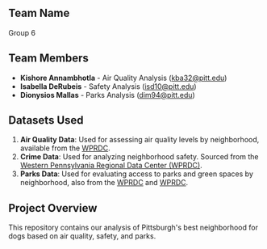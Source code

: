 ## Team Name
Group 6

## Team Members
- **Kishore Annambhotla** - Air Quality Analysis (kba32@pitt.edu)
- **Isabella DeRubeis** - Safety Analysis (isd10@pitt.edu)
- **Dionysios Mallas** - Parks Analysis (dim94@pitt.edu)

## Datasets Used
1. **Air Quality Data**: Used for assessing air quality levels by neighborhood, available from the [WPRDC](https://data.wprdc.org/dataset/allegheny-county-air-quality/resource/4ab1e23f-3262-4bd3-adbf-f72f0119108b).
2. **Crime Data**: Used for analyzing neighborhood safety. Sourced from the [Western Pennsylvania Regional Data Center (WPRDC)](https://data.wprdc.org/dataset/uniform-crime-reporting-data).
3. **Parks Data**: Used for evaluating access to parks and green spaces by neighborhood, also from the [WPRDC](https://data.wprdc.org/dataset/allegheny-county-parks-outlines) and [WPRDC](https://data.wprdc.org/dataset/parks1).


## Project Overview
This repository contains our analysis of Pittsburgh's best neighborhood for dogs based on air quality, safety, and parks. 
